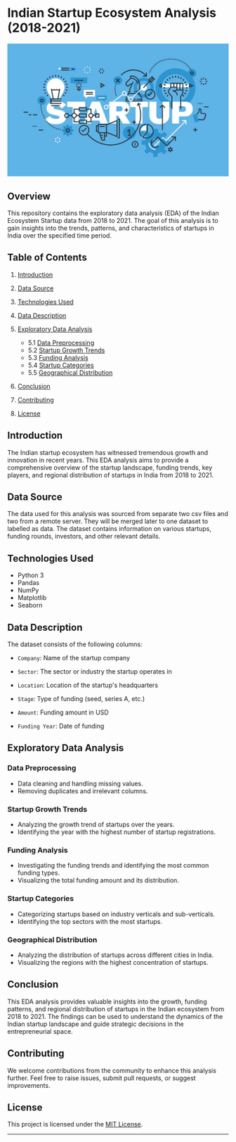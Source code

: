# Indian Startup Ecosystem Analysis (2018-2021)

![Indian Ecosystem Startup](startup.jpg) 

## Overview

This repository contains the exploratory data analysis (EDA) of the Indian Ecosystem Startup data from 2018 to 2021. The goal of this analysis is to gain insights into the trends, patterns, and characteristics of startups in India over the specified time period.

## Table of Contents

1. [Introduction](#introduction)
2. [Data Source](#data-source)
3. [Technologies Used](#technologies-used)
4. [Data Description](#data-description)
5. [Exploratory Data Analysis](#exploratory-data-analysis)
   - 5.1 [Data Preprocessing](#data-preprocessing)
   - 5.2 [Startup Growth Trends](#startup-growth-trends)
   - 5.3 [Funding Analysis](#funding-analysis)
   - 5.4 [Startup Categories](#startup-categories)
   - 5.5 [Geographical Distribution](#geographical-distribution)
   
6. [Conclusion](#conclusion)
7. [Contributing](#contributing)
8. [License](#license)

## Introduction

The Indian startup ecosystem has witnessed tremendous growth and innovation in recent years. This EDA analysis aims to provide a comprehensive overview of the startup landscape, funding trends, key players, and regional distribution of startups in India from 2018 to 2021.

## Data Source

The data used for this analysis was sourced from separate two csv files and two from a remote server. They will be merged later to one dataset to labelled as data. The dataset contains information on various startups, funding rounds, investors, and other relevant details.

## Technologies Used

- Python 3
- Pandas
- NumPy
- Matplotlib
- Seaborn

## Data Description

The dataset consists of the following columns:

- `Company`: Name of the startup company
- `Sector`: The sector or industry the startup operates in

- `Location`: Location of the startup's headquarters

- `Stage`: Type of funding (seed, series A, etc.)
- `Amount`: Funding amount in USD
- `Funding Year`: Date of funding

## Exploratory Data Analysis

### Data Preprocessing

- Data cleaning and handling missing values.
- Removing duplicates and irrelevant columns.

### Startup Growth Trends

- Analyzing the growth trend of startups over the years.
- Identifying the year with the highest number of startup registrations.

### Funding Analysis

- Investigating the funding trends and identifying the most common funding types.
- Visualizing the total funding amount and its distribution.

### Startup Categories

- Categorizing startups based on industry verticals and sub-verticals.
- Identifying the top sectors with the most startups.

### Geographical Distribution

- Analyzing the distribution of startups across different cities in India.
- Visualizing the regions with the highest concentration of startups.



## Conclusion

This EDA analysis provides valuable insights into the growth, funding patterns, and regional distribution of startups in the Indian ecosystem from 2018 to 2021. The findings can be used to understand the dynamics of the Indian startup landscape and guide strategic decisions in the entrepreneurial space.

## Contributing

We welcome contributions from the community to enhance this analysis further. Feel free to raise issues, submit pull requests, or suggest improvements.

## License

This project is licensed under the [MIT License](LICENSE).

---
